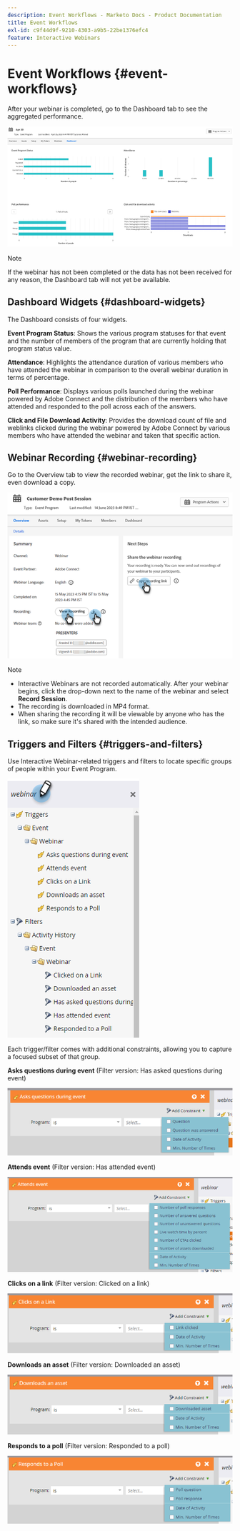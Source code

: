 ```yaml
---
description: Event Workflows - Marketo Docs - Product Documentation
title: Event Workflows
exl-id: c9f44d9f-9210-4303-a9b5-22be1376efc4
feature: Interactive Webinars
---
```

# Event Workflows {#event-workflows}

After your webinar is completed, go to the Dashboard tab to see the aggregated performance. 

   ![](assets/event-workflows-1.png)

>[!NOTE]
>
>If the webinar has not been completed or the data has not been received for any reason, the Dashboard tab will not yet be available.

## Dashboard Widgets {#dashboard-widgets}

The Dashboard consists of four widgets.

**Event Program Status**: Shows the various program statuses for that event and the number of members of the program that are currently holding that program status value.

**Attendance**: Highlights the attendance duration of various members who have attended the webinar in comparison to the overall webinar duration in terms of percentage.

**Poll Performance**: Displays various polls launched during the webinar powered by Adobe Connect and the distribution of the members who have attended and responded to the poll across each of the answers.

**Click and File Download Activity**: Provides the download count of file and weblinks clicked during the webinar powered by Adobe Connect by various members who have attended the webinar and taken that specific action.

## Webinar Recording {#webinar-recording}

Go to the Overview tab to view the recorded webinar, get the link to share it, even download a copy.

   ![](assets/event-workflows-2.png)

>[!NOTE]
>
>* Interactive Webinars are not recorded automatically. After your webinar begins, click the drop-down next to the name of the webinar and select **Record Session**.
>* The recording is downloaded in MP4 format.
>* When sharing the recording it will be viewable by anyone who has the link, so make sure it's shared with the intended audience.

## Triggers and Filters {#triggers-and-filters}

Use Interactive Webinar-related triggers and filters to locate specific groups of people within your Event Program.

   ![](assets/event-workflows-3.png)

Each trigger/filter comes with additional constraints, allowing you to capture a focused subset of that group.

**Asks questions during event** (Filter version: Has asked questions during event)

   ![](assets/event-workflows-4.png)

**Attends event** (Filter version: Has attended event)

   ![](assets/event-workflows-5.png)

**Clicks on a link** (Filter version: Clicked on a link)

   ![](assets/event-workflows-6.png)

**Downloads an asset** (Filter version: Downloaded an asset)

   ![](assets/event-workflows-7.png)

**Responds to a poll** (Filter version: Responded to a poll)

   ![](assets/event-workflows-8.png)
